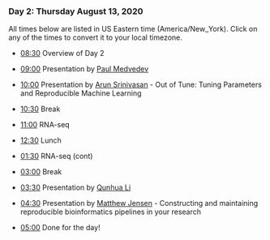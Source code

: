 
### Day 2: Thursday August 13, 2020

All times below are listed in US Eastern time (America/New_York). Click on any
of the times to convert it to your local timezone.

- [08:30](https://arewemeetingyet.com/New%20York/2020-08-13/08:30/Overview%20of%20Day%202)
Overview of Day 2

- [09:00](https://arewemeetingyet.com/New%20York/2020-08-13/09:00/Paul%20Medvedev)
Presentation by [Paul Medvedev][paul]

- [10:00](https://arewemeetingyet.com/New%20York/2020-08-13/10:00/Arun%20Srinivasan)
Presentation by [Arun Srinivasan][arun] - Out of Tune: Tuning Parameters and Reproducible Machine Learning

- [10:30](https://arewemeetingyet.com/New%20York/2020-08-13/10:30/Break)
Break

- [11:00](https://arewemeetingyet.com/New%20York/2020-08-13/11:00/RNA-seq)
RNA-seq

- [12:30](https://arewemeetingyet.com/New%20York/2020-08-13/12:30/Lunch)
Lunch

- [01:30](https://arewemeetingyet.com/New%20York/2020-08-13/01:30/RNA-seq)
RNA-seq (cont)

- [03:00](https://arewemeetingyet.com/New%20York/2020-08-13/03:00/Break)
Break

- [03:30](https://arewemeetingyet.com/New%20York/2020-08-13/03:30/Qunhua%20Li)
Presentation by [Qunhua Li][qunhua]

- [04:30](https://arewemeetingyet.com/New%20York/2020-08-13/04:30/Matthew%20Jensen)
Presentation by [Matthew Jensen][matthew] - Constructing and maintaining reproducible bioinformatics pipelines in your research

- [05:00](https://arewemeetingyet.com/New%20York/2020-08-13/05:00/Done%20for%20the%20day!)
Done for the day!

[arun]: https://science.psu.edu/index.php/stat/people/uus91
<!-- [matthew]: https://science.psu.edu/bmb/people/mpj5142 -->
[matthew]: https://autism.bx.psu.edu/
[paul]: https://science.psu.edu/bmb/people/pzm11
[qunhua]: https://science.psu.edu/stat/people/qul12
